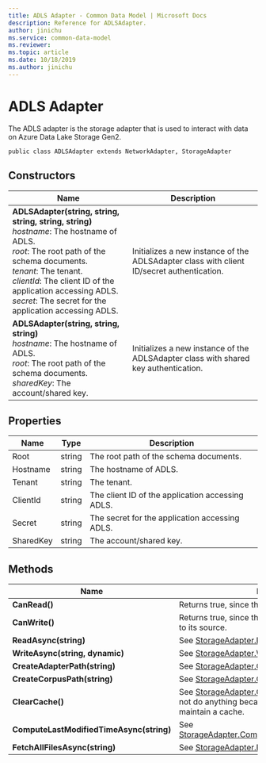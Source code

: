 ```yaml
---
title: ADLS Adapter - Common Data Model | Microsoft Docs
description: Reference for ADLSAdapter.
author: jinichu
ms.service: common-data-model
ms.reviewer: 
ms.topic: article
ms.date: 10/18/2019
ms.author: jinichu
---
```


# ADLS Adapter

The ADLS adapter is the storage adapter that is used to interact with data on Azure Data Lake Storage Gen2.

```
public class ADLSAdapter extends NetworkAdapter, StorageAdapter
```

## Constructors
|Name|Description|
|---|---|
|**ADLSAdapter(string, string, string, string, string)**<br/>*hostname*: The hostname of ADLS.<br/>*root*: The root path of the schema documents.<br/>*tenant*: The tenant.<br/>*clientId*: The client ID of the application accessing ADLS.<br/>*secret*: The secret for the application accessing ADLS.|Initializes a new instance of the ADLSAdapter class with client ID/secret authentication.|
|**ADLSAdapter(string, string, string)**<br/>*hostname*: The hostname of ADLS.<br/>*root*: The root path of the schema documents.<br/>*sharedKey*: The account/shared key.|Initializes a new instance of the ADLSAdapter class with shared key authentication.|

## Properties
|Name|Type|Description|
|---|---|---|
|Root|string|The root path of the schema documents.|
|Hostname|string| The hostname of ADLS.|
|Tenant|string|The tenant.|
|ClientId|string|The client ID of the application accessing ADLS.|
|Secret|string|The secret for the application accessing ADLS.|
|SharedKey|string|The account/shared key.|

## Methods
|Name|Description|Return Type|
|---|---|---|
|**CanRead()**|Returns true, since the ADLSAdapter can read data.|boolean|
|**CanWrite()**|Returns true, since the ADLSAdapter can write data to its source.|boolean|
|**ReadAsync(string)**|See [StorageAdapter.ReadAsync(...)](storageadapter.md#methods).|Task\<string>|
|**WriteAsync(string, dynamic)**|See [StorageAdapter.WriteAsync(...)](storageadapter.md#methods).|Task|
|**CreateAdapterPath(string)**|See [StorageAdapter.CreateAdapterPath(...)](storageadapter.md#methods).|string|
|**CreateCorpusPath(string)**|See [StorageAdapter.CreateCorpusPath(...)](storageadapter.md#methods).|string|
|**ClearCache()**|See [StorageAdapter.ClearCache()](storageadapter.md#methods). This method does not do anything because the ADLSAdapter does not maintain a cache.|void|
|**ComputeLastModifiedTimeAsync(string)**|See [StorageAdapter.ComputeLastModifiedTimeAsync(...)](storageadapter.md#methods).|Task\<DateTimeOffset?>|
|**FetchAllFilesAsync(string)**|See [StorageAdapter.FetchAllFilesAsync(...)](storageadapter.md#methods).|Task\<List\<string>>|
